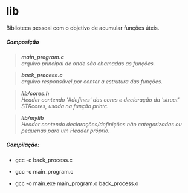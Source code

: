 # lib

Biblioteca pessoal com o objetivo de acumular funções úteis.

##### Composição
> ***main_program.c***  
> *arquivo principal de onde são chamadas as funções.*

> ***back_process.c***  
> *arquivo responsável por conter a estrutura das funções.*

> ***lib/cores.h***  
> *Header contendo '#defines' das cores e declaração da 'struct' STRcores, usada na função printc.*

> ***lib/mylib***  
> *Header contendo declarações/definições não categorizadas ou pequenas para um Header próprio.*

##### Compilação:

- gcc -c back_process.c

- gcc -c main_program.c

- gcc -o main.exe main_program.o back_process.o
